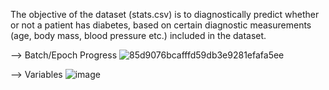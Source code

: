 The objective of the dataset (stats.csv) is to diagnostically predict whether or not a patient has diabetes,
based on certain diagnostic measurements (age, body mass, blood pressure etc.) included in the dataset.

--> Batch/Epoch Progress
![85d9076bcafffd59db3e9281efafa5ee](https://user-images.githubusercontent.com/66560574/83974088-56807580-a8f3-11ea-9386-72d6de1c75fb.gif)

--> Variables
![image](https://user-images.githubusercontent.com/66560574/83976899-af590980-a905-11ea-87e4-99a698c87697.png)
